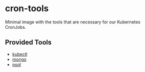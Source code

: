 # cron-tools
Minimal image with the tools that are necessary for our Kubernetes CronJobs.

## Provided Tools
* [kubectl](https://kubernetes.io/docs/reference/kubectl/)
* [mongo](https://docs.mongodb.com/manual/reference/program/mongo/)
* [psql](https://www.postgresql.org/docs/9.0/app-psql.html)
